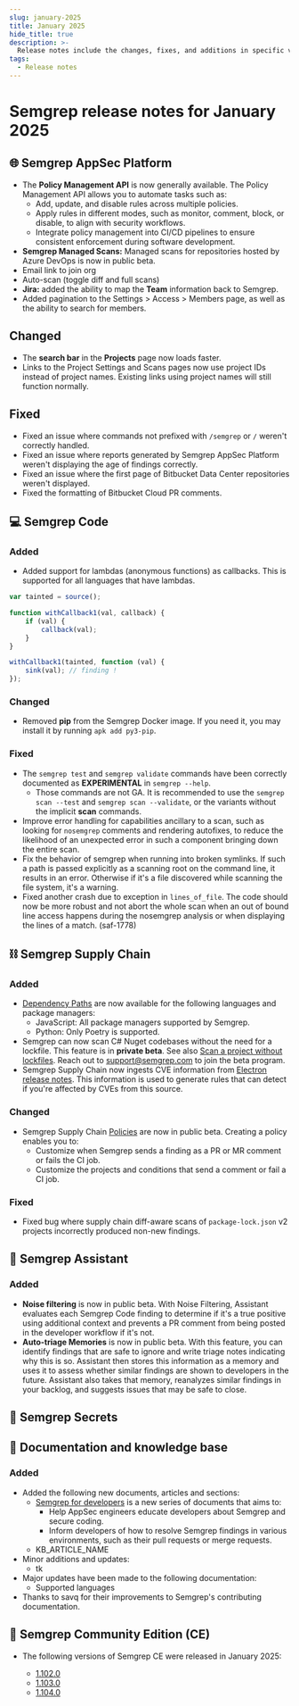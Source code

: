 ```yaml
---
slug: january-2025
title: January 2025
hide_title: true
description: >-
  Release notes include the changes, fixes, and additions in specific versions of Semgrep.
tags:
  - Release notes
---
```


# Semgrep release notes for January 2025

<!-- Remember to update latest endpoint -->
<!-- Remember to update index page -->


## 🌐 Semgrep AppSec Platform

- The **Policy Management API** is now generally available. The Policy Management API allows you to automate tasks such as:
  - Add, update, and disable rules across multiple policies.
  - Apply rules in different modes, such as monitor, comment, block, or disable, to align with security workflows.
  - Integrate policy management into CI/CD pipelines to ensure consistent enforcement during software development.
- **Semgrep Managed Scans:** Managed scans for repositories hosted by Azure DevOps is now in public beta. 
- Email link to join org
- Auto-scan (toggle diff and full scans)
- **Jira:** added the ability to map the **Team** information back to Semgrep.  
- Added pagination to the Settings > Access > Members page, as well as the ability to search for members.

## Changed

- The **search bar** in the **Projects** page now loads faster.  <!-- 18697 -->
- Links to the Project Settings and Scans pages now use project IDs instead of project names. Existing links using project names will still function normally.

## Fixed

- Fixed an issue where commands not prefixed with `/semgrep` or `/` weren't correctly handled.
- Fixed an issue where reports generated by Semgrep AppSec Platform weren't displaying the age of findings correctly.
- Fixed an issue where the first page of Bitbucket Data Center repositories weren't displayed.
- Fixed the formatting of Bitbucket Cloud PR comments.

## 💻 Semgrep Code

### Added

- Added support for lambdas (anonymous functions) as callbacks. This is supported for all languages that have lambdas.

```javascript
var tainted = source();

function withCallback1(val, callback) {
    if (val) {
        callback(val);
    }
}

withCallback1(tainted, function (val) {
    sink(val); // finding !
});
```

### Changed

- Removed **pip** from the Semgrep Docker image. If you need it, you may install it by running `apk add py3-pip`.

### Fixed

- The `semgrep test` and `semgrep validate` commands have been correctly documented as **EXPERIMENTAL** in `semgrep --help`.
  - Those commands are not GA. It is recommended to use the `semgrep scan --test` and `semgrep scan --validate`, or the variants without the implicit **scan** commands.
- Improve error handling for capabilities ancillary to a scan, such as looking for `nosemgrep` comments and rendering autofixes, to reduce the likelihood of an unexpected error in such a component bringing down the entire scan.
- Fix the behavior of semgrep when running into broken symlinks. If such a path is passed explicitly as a scanning root on the command line, it results in an error. Otherwise if it's a file discovered while scanning the file system, it's a warning.
- Fixed another crash due to exception in `lines_of_file`. The code should now be more robust and not abort the whole scan when an out of bound line access happens during the nosemgrep analysis or when displaying the lines of a match. (saf-1778)

## ⛓️ Semgrep Supply Chain

### Added

<!-- Dependency graphs? -->
- [Dependency Paths](/semgrep-supply-chain/dependency-search#view-the-dependency-path) are now available for the following languages and package managers:
  - JavaScript: All package managers supported by Semgrep.
  - Python: Only Poetry is supported.
- Semgrep can now scan C# Nuget codebases without the need for a lockfile. This feature is in **private beta**. See also [Scan a project without lockfiles](/semgrep-supply-chain/getting-started#scan-a-project-without-lockfiles-beta). Reach out to [<i class="fa-regular fa-envelope"></i> support@semgrep.com](mailto:support@semgrep.com) to join the beta program.
- Semgrep Supply Chain now ingests CVE information from [<i class="fas fa-external-link fa-xs"></i> Electron release notes](https://releases.electronjs.org/releases/stable). This information is used to generate rules that can detect if you're affected by CVEs from this source.

### Changed

- Semgrep Supply Chain [Policies](/supply-chain/policies) are now in public beta. Creating a policy enables you to:
  - Customize when Semgrep sends a finding as a PR or MR comment or fails the CI job.
  - Customize the projects and conditions that send a comment or fail a CI job.

### Fixed

- Fixed bug where supply chain diff-aware scans of `package-lock.json` v2 projects incorrectly produced non-new findings.

## 🤖 Semgrep Assistant 

### Added

- **Noise filtering** is now in public beta. With Noise Filtering, Assistant evaluates each Semgrep Code finding to determine if it's a true positive using additional context and prevents a PR comment from being posted in the developer workflow if it's not.
- **Auto-triage Memories** is now in public beta. With this feature, you can identify findings that are safe to ignore and write triage notes indicating why this is so. Assistant then stores this information as a memory and uses it to assess whether similar findings are shown to developers in the future. Assistant also takes that memory, reanalyzes similar findings in your backlog, and suggests issues that may be safe to close.

## 🔐 Semgrep Secrets

## 📝 Documentation and knowledge base

### Added 
- Added the following new documents, articles and sections:
  - [Semgrep for developers](/for-developers/overviews) is a new series of documents that aims to:
    - Help AppSec engineers educate developers about Semgrep and secure coding.
    - Inform developers of how to resolve Semgrep findings in various environments, such as their pull requests or merge requests.
  - KB_ARTICLE_NAME
- Minor additions and updates:
  - tk
- Major updates have been made to the following documentation:
  - Supported languages
- Thanks to savq for their improvements to Semgrep's contributing documentation.

## 🔧 Semgrep Community Edition (CE)

* The following versions of Semgrep CE were released in January 2025:

  - [<i class="fas fa-external-link fa-xs"></i> 1.102.0](https://github.com/semgrep/semgrep/releases/tag/v1.102.0) 
  - [<i class="fas fa-external-link fa-xs"></i> 1.103.0](https://github.com/semgrep/semgrep/releases/tag/v1.103.0)
  - [<i class="fas fa-external-link fa-xs"></i> 1.104.0](https://github.com/semgrep/semgrep/releases/tag/v1.104.0)
